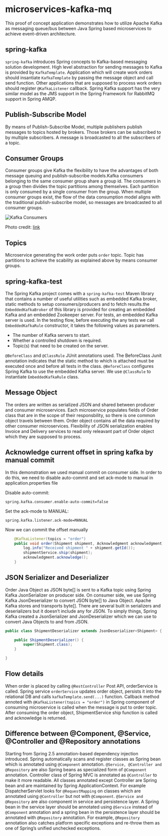 # microservices-kafka-mq

This proof of concept application demonstrates how to utilize Apache Kafka as messaging queue/bus between Java Spring based microservices to achieve event-driven architecture. 

## spring-kafka

`spring-kafka` introduces Spring concepts to Kafka-based messaging solution development. High level abstraction for sending messages to Kafka is provided by `KafkaTemplate`. Application which will create work orders should insantiate `KafkaTemplate` by passing the message object and call send function. Other applications that are supposed to process work orders should register `@KafkaListener` callback. Spring Kafka support has the very similar model as the JMS support in the Spring Framework for RabbitMQ support in Spring AMQP.


## Publish-Subscribe Model
By means of Publish-Subscribe Model, multiple publishers publish messages to topics hosted by brokers. Those brokers can be subscribed to by multiple subscribers. A message is broadcasted to all the subscribers of a topic.

## Consumer Groups
Consumer groups give Kafka the flexibility to have the advantages of both message queuing and publish-subscribe models.Kafka consumers belonging to the same consumer group share a group id. The consumers in a group then divides the topic partitions among themselves. Each partition is only consumed by a single consumer from the group. When multiple consumer groups exist, the flow of the data consumption model aligns with the traditional publish-subscribe model, so messages are broadcasted to all consumer groups.

![Kafka Consumers](https://forum.huawei.com/enterprise/en/data/attachment/forum/201907/27/155302nzdauhnw1qdih001.png?image.png "Overall Architecture")

Photo credit: [link](https://forum.huawei.com/enterprise/en/profile/2966821?type=posts)

## Topics
Microservice generating the work order puts `order` topic. Topic has partitions to achieve the scability as explained above by means consumer groups.

## spring-kafka-test
The Spring Kafka project comes with a `spring-kafka-test` Maven library that contains a number of useful utilities such as 
embedded Kafka broker, static methods to setup consumers/producers and to fetch results.the `EmbeddedKafkaBroker` of this library is provided for creating an embedded Kafka and an embedded Zookeeper server. For tests, an embedded Kafka server is used. In the testing flow, before executing the any tests we call `EmbeddedKafkaRule` constructor, it takes the following values as parameters.

- The number of Kafka servers to start.
- Whether a controlled shutdown is required.
- Topic(s) that need to be created on the server.

`@BeforeClass` and `@ClassRule` JUnit annotations used. The BeforeClass Junit annotation indicates that the static method to which is attached must be executed once and before all tests in the class. `@BeforeClass` configures Spring Kafka to use the embedded Kafka server. We use `@ClassRule` to instantiate `EmbeddedKafkaRule` class.

## Message Object
The orders are written as serialized JSON and shared  between producer and consumer microservices. Each microservice populates fields of Order class that are in the scope of their responsbility, so there is one common object travels between them. Order object  contains all the data required by other consumer microservices. Flexibility of JSON serialization enables Invoice and Delivery services to read only releavant part of Order object which they are supposed to process.

## Acknowledge current offset in spring kafka by manual commit
In this demonstration we used manual commit on consumer side. In order to do this, we need to disable auto-commit and set ack-mode to manual in application.properties file 

Disable auto-commit:

`spring.kafka.consumer.enable-auto-commit=false`

Set the ack-mode to MANUAL:

`spring.kafka.listener.ack-mode=MANUAL`


Now we can commit the offset manually

```java
	@KafkaListener(topics = "order")
	public void order(Shipment shipment, Acknowledgment acknowledgment) {
		log.info("Received shipment " + shipment.getId());
		shipmentService.ship(shipment);
		acknowledgment.acknowledge();
	}

```
## JSON Serializer and Deserializer
Order Java Object as JSON byte[] is sent to a Kafka topic using Spring Kafka JsonSerializer on producer side. On consumer side, we use Spring Kafka JsonDeserializer to convert JSON byte[] to Java Object. Apache Kafka stores and transports byte[]. There are several built in serializers and deserializers but it doesn’t include any for JSON. To simply things, Spring Kafka created a JsonSerializer and JsonDeserializer which we can use to convert Java Objects to and from JSON.

```java
public class ShipmentDeserializer extends JsonDeserializer<Shipment> {

	public ShipmentDeserializer() {
		super(Shipment.class);
	}

}
```

## Flow details
When order is placed by calling `@RestController` Post API, orderService is called. Spring service `orderService` updates order object, persists it into the relational DB and calls `kafkaTemplate.send(...)` function. Callback method annoted with `@KafkaListener(topics = "order")` in Spring component of consuming microservice is called when the message is put to order topic. After consuming the order object, ShipmentService ship function is called and acknowledge is returned. 

## Difference between @Component, @Service, @Controller and @Repository annotations
Starting from Spring 2.5 annotation-based dependency injection introduced. Spring automatically scans and register classes as Spring bean which is annotated using `@Component` annotation. `@Service, @Controller and @Repository` are also Spring beans as specialized form of `@Component` annotation. Controller class of Spring MVC is annotated as `@Controller` to make it more readable. All classes annotated except Controller are Spring bean and are maintained by Spring ApplicationContext. For example DispatcherServlet looks for `@RequestMapping` on classes which are annotated using `@Controller` but not with `@Component`. `@Service and @Repository` are also component in service and persistence layer. A Spring bean in the service layer should be annotated using `@Service` instead of `@Component` annotation and a spring bean in the persistence layer should be annotated with `@Repository` annotation. For example, `@Repository` annotation also catches platform specific exceptions and re-throw them as one of Spring’s unified unchecked exceptions.





